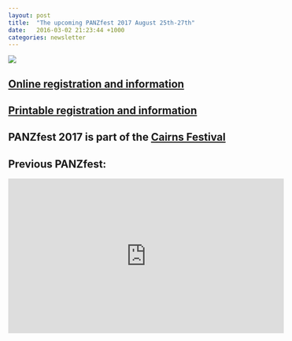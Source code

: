```yaml
---
layout: post
title:  "The upcoming PANZfest 2017 August 25th-27th"
date:   2016-03-02 21:23:44 +1000
categories: newsletter
---
```


<p><img src="https://www.dropbox.com/s/n4ppzfubjay1gkg/PANZfest_logo_1.jpg?raw=1" /></p>

## [Online registration and information](https://www.surveymonkey.com/r/WBCGY5R)

## [Printable registration and information](https://www.dropbox.com/s/tpupaauhz1fxjo4/PANZfest%20Registration%20Form_Final.pdf?raw=1)

## PANZfest 2017 is part of the [Cairns Festival](http://www.cairns.qld.gov.au/festival)

## Previous PANZfest:
<iframe width="560" height="315" src="https://www.youtube.com/embed/eNuGITllEws" frameborder="0" allowfullscreen></iframe>
